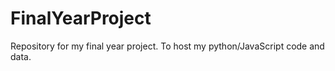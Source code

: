 # FinalYearProject
Repository for my final year project. To host my python/JavaScript code and data.

